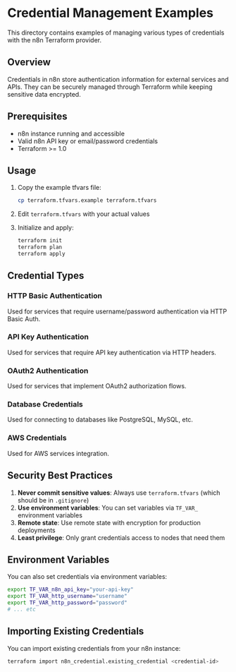 # Credential Management Examples

This directory contains examples of managing various types of credentials with the n8n Terraform provider.

## Overview

Credentials in n8n store authentication information for external services and APIs. They can be securely managed through Terraform while keeping sensitive data encrypted.

## Prerequisites

- n8n instance running and accessible
- Valid n8n API key or email/password credentials
- Terraform >= 1.0

## Usage

1. Copy the example tfvars file:
   ```bash
   cp terraform.tfvars.example terraform.tfvars
   ```

2. Edit `terraform.tfvars` with your actual values

3. Initialize and apply:
   ```bash
   terraform init
   terraform plan
   terraform apply
   ```

## Credential Types

### HTTP Basic Authentication
Used for services that require username/password authentication via HTTP Basic Auth.

### API Key Authentication  
Used for services that require API key authentication via HTTP headers.

### OAuth2 Authentication
Used for services that implement OAuth2 authorization flows.

### Database Credentials
Used for connecting to databases like PostgreSQL, MySQL, etc.

### AWS Credentials
Used for AWS services integration.

## Security Best Practices

1. **Never commit sensitive values**: Always use `terraform.tfvars` (which should be in `.gitignore`)
2. **Use environment variables**: You can set variables via `TF_VAR_` environment variables
3. **Remote state**: Use remote state with encryption for production deployments
4. **Least privilege**: Only grant credentials access to nodes that need them

## Environment Variables

You can also set credentials via environment variables:

```bash
export TF_VAR_n8n_api_key="your-api-key"
export TF_VAR_http_username="username"
export TF_VAR_http_password="password"
# ... etc
```

## Importing Existing Credentials

You can import existing credentials from your n8n instance:

```bash
terraform import n8n_credential.existing_credential <credential-id>
```